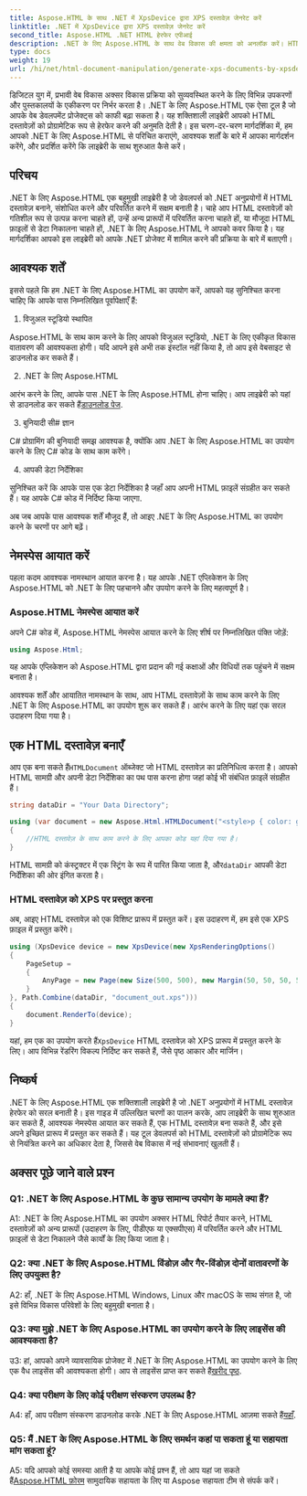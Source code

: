 ```yaml
---
title: Aspose.HTML के साथ .NET में XpsDevice द्वारा XPS दस्तावेज़ जेनरेट करें
linktitle: .NET में XpsDevice द्वारा XPS दस्तावेज़ जेनरेट करें
second_title: Aspose.HTML .NET HTML हेरफेर एपीआई
description: .NET के लिए Aspose.HTML के साथ वेब विकास की क्षमता को अनलॉक करें। HTML दस्तावेज़ों को आसानी से बनाएं, रूपांतरित करें और उनमें हेरफेर करें।
type: docs
weight: 19
url: /hi/net/html-document-manipulation/generate-xps-documents-by-xpsdevice/
---
```


डिजिटल युग में, प्रभावी वेब विकास अक्सर विकास प्रक्रिया को सुव्यवस्थित करने के लिए विभिन्न उपकरणों और पुस्तकालयों के एकीकरण पर निर्भर करता है। .NET के लिए Aspose.HTML एक ऐसा टूल है जो आपके वेब डेवलपमेंट प्रोजेक्ट्स को काफी बढ़ा सकता है। यह शक्तिशाली लाइब्रेरी आपको HTML दस्तावेज़ों को प्रोग्रामेटिक रूप से हेरफेर करने की अनुमति देती है। इस चरण-दर-चरण मार्गदर्शिका में, हम आपको .NET के लिए Aspose.HTML से परिचित कराएंगे, आवश्यक शर्तों के बारे में आपका मार्गदर्शन करेंगे, और प्रदर्शित करेंगे कि लाइब्रेरी के साथ शुरुआत कैसे करें।

## परिचय

.NET के लिए Aspose.HTML एक बहुमुखी लाइब्रेरी है जो डेवलपर्स को .NET अनुप्रयोगों में HTML दस्तावेज़ बनाने, संशोधित करने और परिवर्तित करने में सक्षम बनाती है। चाहे आप HTML दस्तावेज़ों को गतिशील रूप से उत्पन्न करना चाहते हों, उन्हें अन्य प्रारूपों में परिवर्तित करना चाहते हों, या मौजूदा HTML फ़ाइलों से डेटा निकालना चाहते हों, .NET के लिए Aspose.HTML ने आपको कवर किया है। यह मार्गदर्शिका आपको इस लाइब्रेरी को आपके .NET प्रोजेक्ट में शामिल करने की प्रक्रिया के बारे में बताएगी।

## आवश्यक शर्तें

इससे पहले कि हम .NET के लिए Aspose.HTML का उपयोग करें, आपको यह सुनिश्चित करना चाहिए कि आपके पास निम्नलिखित पूर्वापेक्षाएँ हैं:

1. विजुअल स्टूडियो स्थापित

Aspose.HTML के साथ काम करने के लिए आपको विजुअल स्टूडियो, .NET के लिए एकीकृत विकास वातावरण की आवश्यकता होगी। यदि आपने इसे अभी तक इंस्टॉल नहीं किया है, तो आप इसे वेबसाइट से डाउनलोड कर सकते हैं।

2. .NET के लिए Aspose.HTML

 आरंभ करने के लिए, आपके पास .NET के लिए Aspose.HTML होना चाहिए। आप लाइब्रेरी को यहां से डाउनलोड कर सकते हैं[डाउनलोड पेज](https://releases.aspose.com/html/net/).

3. बुनियादी सी# ज्ञान

C# प्रोग्रामिंग की बुनियादी समझ आवश्यक है, क्योंकि आप .NET के लिए Aspose.HTML का उपयोग करने के लिए C# कोड के साथ काम करेंगे।

4. आपकी डेटा निर्देशिका

सुनिश्चित करें कि आपके पास एक डेटा निर्देशिका है जहाँ आप अपनी HTML फ़ाइलें संग्रहीत कर सकते हैं। यह आपके C# कोड में निर्दिष्ट किया जाएगा.

अब जब आपके पास आवश्यक शर्तें मौजूद हैं, तो आइए .NET के लिए Aspose.HTML का उपयोग करने के चरणों पर आगे बढ़ें।

## नेमस्पेस आयात करें

पहला कदम आवश्यक नामस्थान आयात करना है। यह आपके .NET एप्लिकेशन के लिए Aspose.HTML को .NET के लिए पहचानने और उपयोग करने के लिए महत्वपूर्ण है।

### Aspose.HTML नेमस्पेस आयात करें

अपने C# कोड में, Aspose.HTML नेमस्पेस आयात करने के लिए शीर्ष पर निम्नलिखित पंक्ति जोड़ें:

```csharp
using Aspose.Html;
```

यह आपके एप्लिकेशन को Aspose.HTML द्वारा प्रदान की गई कक्षाओं और विधियों तक पहुंचने में सक्षम बनाता है।

आवश्यक शर्तें और आयातित नामस्थान के साथ, आप HTML दस्तावेज़ों के साथ काम करने के लिए .NET के लिए Aspose.HTML का उपयोग शुरू कर सकते हैं। आरंभ करने के लिए यहां एक सरल उदाहरण दिया गया है।

## एक HTML दस्तावेज़ बनाएँ

 आप एक बना सकते हैं`HTMLDocument` ऑब्जेक्ट जो HTML दस्तावेज़ का प्रतिनिधित्व करता है। आपको HTML सामग्री और अपनी डेटा निर्देशिका का पथ पास करना होगा जहां कोई भी संबंधित फ़ाइलें संग्रहीत हैं।

```csharp
string dataDir = "Your Data Directory";

using (var document = new Aspose.Html.HTMLDocument("<style>p { color: green; }</style><p>my first paragraph</p>", dataDir))
{
    //HTML दस्तावेज़ के साथ काम करने के लिए आपका कोड यहां दिया गया है।
}
```

 HTML सामग्री को कंस्ट्रक्टर में एक स्ट्रिंग के रूप में पारित किया जाता है, और`dataDir` आपकी डेटा निर्देशिका की ओर इंगित करता है।

### HTML दस्तावेज़ को XPS पर प्रस्तुत करना

अब, आइए HTML दस्तावेज़ को एक विशिष्ट प्रारूप में प्रस्तुत करें। इस उदाहरण में, हम इसे एक XPS फ़ाइल में प्रस्तुत करेंगे।

```csharp
using (XpsDevice device = new XpsDevice(new XpsRenderingOptions()
{
    PageSetup =
    {
        AnyPage = new Page(new Size(500, 500), new Margin(50, 50, 50, 50))
    }
}, Path.Combine(dataDir, "document_out.xps")))
{
    document.RenderTo(device);
}
```

 यहां, हम एक का उपयोग करते हैं`XpsDevice` HTML दस्तावेज़ को XPS प्रारूप में प्रस्तुत करने के लिए। आप विभिन्न रेंडरिंग विकल्प निर्दिष्ट कर सकते हैं, जैसे पृष्ठ आकार और मार्जिन।

## निष्कर्ष

.NET के लिए Aspose.HTML एक शक्तिशाली लाइब्रेरी है जो .NET अनुप्रयोगों में HTML दस्तावेज़ हेरफेर को सरल बनाती है। इस गाइड में उल्लिखित चरणों का पालन करके, आप लाइब्रेरी के साथ शुरुआत कर सकते हैं, आवश्यक नेमस्पेस आयात कर सकते हैं, एक HTML दस्तावेज़ बना सकते हैं, और इसे अपने इच्छित प्रारूप में प्रस्तुत कर सकते हैं। यह टूल डेवलपर्स को HTML दस्तावेज़ों को प्रोग्रामेटिक रूप से नियंत्रित करने का अधिकार देता है, जिससे वेब विकास में नई संभावनाएं खुलती हैं।

## अक्सर पूछे जाने वाले प्रश्न

### Q1: .NET के लिए Aspose.HTML के कुछ सामान्य उपयोग के मामले क्या हैं?

A1: .NET के लिए Aspose.HTML का उपयोग अक्सर HTML रिपोर्ट तैयार करने, HTML दस्तावेज़ों को अन्य प्रारूपों (उदाहरण के लिए, पीडीएफ या एक्सपीएस) में परिवर्तित करने और HTML फ़ाइलों से डेटा निकालने जैसे कार्यों के लिए किया जाता है।

### Q2: क्या .NET के लिए Aspose.HTML विंडोज़ और गैर-विंडोज़ दोनों वातावरणों के लिए उपयुक्त है?

A2: हाँ, .NET के लिए Aspose.HTML Windows, Linux और macOS के साथ संगत है, जो इसे विभिन्न विकास परिवेशों के लिए बहुमुखी बनाता है।

### Q3: क्या मुझे .NET के लिए Aspose.HTML का उपयोग करने के लिए लाइसेंस की आवश्यकता है?

 उ3: हां, आपको अपने व्यावसायिक प्रोजेक्ट में .NET के लिए Aspose.HTML का उपयोग करने के लिए एक वैध लाइसेंस की आवश्यकता होगी। आप से लाइसेंस प्राप्त कर सकते हैं[खरीद पृष्ठ](https://purchase.aspose.com/buy).

### Q4: क्या परीक्षण के लिए कोई परीक्षण संस्करण उपलब्ध है?

 A4: हाँ, आप परीक्षण संस्करण डाउनलोड करके .NET के लिए Aspose.HTML आज़मा सकते हैं[यहाँ](https://releases.aspose.com/).

### Q5: मैं .NET के लिए Aspose.HTML के लिए समर्थन कहां पा सकता हूं या सहायता मांग सकता हूं?

 A5: यदि आपको कोई समस्या आती है या आपके कोई प्रश्न हैं, तो आप यहां जा सकते हैं[Aspose.HTML फ़ोरम](https://forum.aspose.com/) सामुदायिक सहायता के लिए या Aspose सहायता टीम से संपर्क करें।